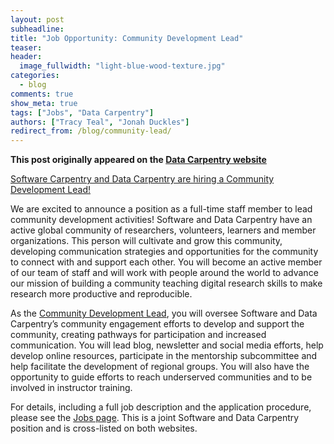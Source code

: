 ```yaml
---
layout: post
subheadline:
title: "Job Opportunity: Community Development Lead"
teaser:
header:
  image_fullwidth: "light-blue-wood-texture.jpg"
categories:
  - blog
comments: true
show_meta: true
tags: ["Jobs", "Data Carpentry"]
authors: ["Tracy Teal", "Jonah Duckles"]
redirect_from: /blog/community-lead/
--- 
```


**This post originally appeared on the [Data Carpentry website](https://datacarpentry.org)**

[Software Carpentry and Data Carpentry are hiring a Community Development Lead!](http://www.datacarpentry.org/jobs/)

We are excited to announce a position as a full-time staff member to lead community development activities! Software and Data Carpentry have an active global community of researchers, volunteers, learners and member organizations. This person will cultivate and grow this community, developing communication strategies and opportunities for the community to connect with and support each other. You will become an active member of our team of staff and will work with people around the world to advance our mission of building a community teaching digital research skills to make research more productive and reproducible.

As the [Community Development Lead](http://www.datacarpentry.org/jobs), you will oversee Software and Data Carpentry’s community engagement efforts to develop and support the community, creating pathways for participation and increased communication. You will lead blog, newsletter and social media efforts, help develop online resources, participate in the mentorship subcommittee and help facilitate the development of regional groups. You will also have the opportunity to guide efforts to reach underserved communities and to be involved in instructor training.

For details,
including a full job description and the application procedure,
please see the [Jobs page](http://www.datacarpentry.org/jobs/). This is a joint Software and Data Carpentry position and is cross-listed on both websites.
